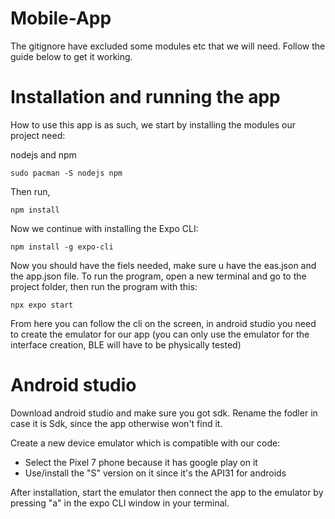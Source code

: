 # Mobile-App
The gitignore have excluded some modules etc that we will need. Follow the guide below to get it working.

# Installation and running the app
How to use this app is as such, we start by installing the modules our project need:

nodejs and npm
```
sudo pacman -S nodejs npm
```
Then run,
```
npm install
```

Now we continue with installing the Expo CLI:
```
npm install -g expo-cli
```

Now you should have the fiels needed, make sure u have the eas.json and the app.json file.
To run the program, open a new terminal and go to the project folder, then run the program with this:
```
npx expo start
```

From here you can follow the cli on the screen, in android studio you need to create the emulator for our app (you can only use the emulator for the interface creation, BLE will have to be physically tested)

# Android studio
Download android studio and make sure you got sdk. Rename the fodler in case it is Sdk, since the app otherwise won't find it.

Create a new device emulator which is compatible with our code: 
- Select the Pixel 7 phone because it has google play on it
- Use/install the "S" version on it since it's the API31 for androids

After installation, start the emulator then connect the app to the emulator by pressing "a" in the expo CLI window in your terminal.
